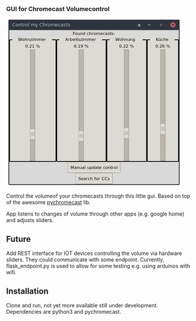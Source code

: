 ### GUI for Chromecast Volumecontrol

![frontend image](img/gui.png)

Control the volumeof your chromecasts through this little gui. Based on top of the awesome [pychromecast](https://github.com/balloob/pychromecast) lib.

App listens to changes of volume through other apps (e.g. google home) and adjusts sliders.

## Future
Add REST interface for IOT devices controlling the volume via hardware sliders. They could communicate with
some endpoint. Currently, flask_endpoint.py is used to allow for some testing e.g. using arduinos with wifi.

## Installation
Clone and run, not yet more available still under development. Dependencies are python3 and pychromecast.

